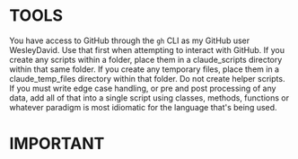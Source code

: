 
# TOOLS

You have access to GitHub through the `gh` CLI as my GitHub user WesleyDavid. Use that first when attempting to interact with GitHub.
If you create any scripts within a folder, place them in a claude_scripts directory within that same folder.
If you create any temporary files, place them in a claude_temp_files directory within that folder.
Do not create helper scripts. If you must write edge case handling, or pre and post processing of any data, add all of that into a single script using classes, methods, functions or whatever paradigm is most idiomatic for the language that's being used.


# IMPORTANT


